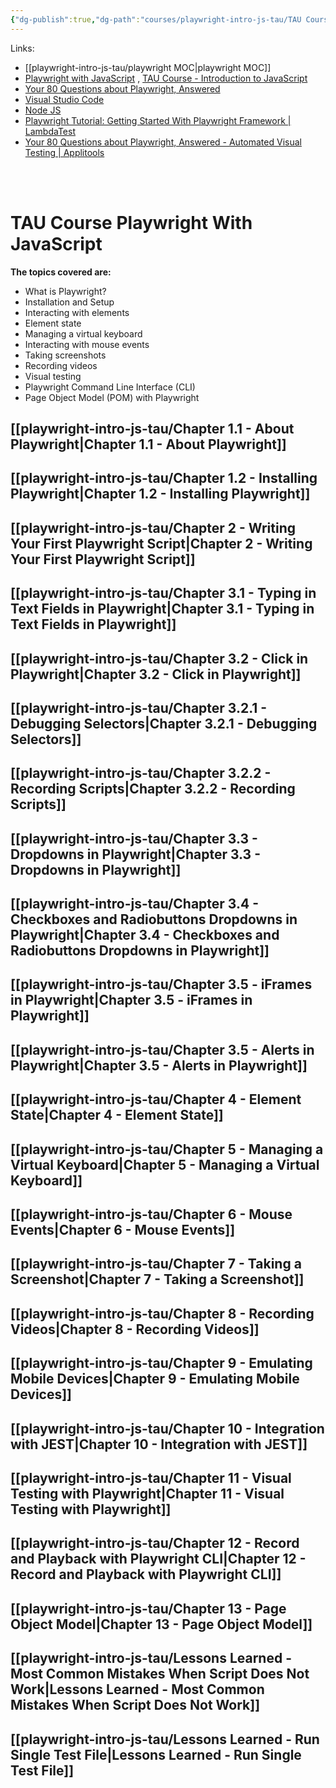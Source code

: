 ```yaml
---
{"dg-publish":true,"dg-path":"courses/playwright-intro-js-tau/TAU Course Playwright with JavaScript by Ixchel Meza MOC.md","permalink":"/courses/playwright-intro-js-tau/tau-course-playwright-with-java-script-by-ixchel-meza-moc/","tags":["playwright"]}
---
```



Links: 

- [[playwright-intro-js-tau/playwright MOC\|playwright MOC]]
- [Playwright with JavaScript](https://testautomationu.applitools.com/js-playwright-tutorial/) , [TAU Course - Introduction to JavaScript](https://testautomationu.applitools.com/javascript-tutorial/)
- [Your 80 Questions about Playwright, Answered](https://applitools.com/blog/top-playwright-questions-answered/)
- [Visual Studio Code](https://code.visualstudio.com/)
- [Node JS](https://nodejs.org/)
- [Playwright Tutorial: Getting Started With Playwright Framework | LambdaTest](https://www.lambdatest.com/blog/playwright-framework/)
- [Your 80 Questions about Playwright, Answered - Automated Visual Testing | Applitools](https://applitools.com/blog/top-playwright-questions-answered/)

<br ><br >

# TAU Course Playwright With JavaScript

**The topics covered are:**

- What is Playwright?
- Installation and Setup
- Interacting with elements
- Element state
- Managing a virtual keyboard
- Interacting with mouse events
- Taking screenshots
- Recording videos
- Visual testing
- Playwright Command Line Interface (CLI)
- Page Object Model (POM) with Playwright

## [[playwright-intro-js-tau/Chapter 1.1 - About Playwright\|Chapter 1.1 - About Playwright]]

## [[playwright-intro-js-tau/Chapter 1.2 - Installing Playwright\|Chapter 1.2 - Installing Playwright]]

## [[playwright-intro-js-tau/Chapter 2 - Writing Your First Playwright Script\|Chapter 2 - Writing Your First Playwright Script]]

## [[playwright-intro-js-tau/Chapter 3.1 - Typing in Text Fields in Playwright\|Chapter 3.1 - Typing in Text Fields in Playwright]]

## [[playwright-intro-js-tau/Chapter 3.2 - Click in Playwright\|Chapter 3.2 - Click in Playwright]]

## [[playwright-intro-js-tau/Chapter 3.2.1 - Debugging Selectors\|Chapter 3.2.1 - Debugging Selectors]]

## [[playwright-intro-js-tau/Chapter 3.2.2 - Recording Scripts\|Chapter 3.2.2 - Recording Scripts]]

## [[playwright-intro-js-tau/Chapter 3.3 - Dropdowns in Playwright\|Chapter 3.3 - Dropdowns in Playwright]]

## [[playwright-intro-js-tau/Chapter 3.4 - Checkboxes and Radiobuttons Dropdowns in Playwright\|Chapter 3.4 - Checkboxes and Radiobuttons Dropdowns in Playwright]]

## [[playwright-intro-js-tau/Chapter 3.5 - iFrames in Playwright\|Chapter 3.5 - iFrames in Playwright]]

## [[playwright-intro-js-tau/Chapter 3.5 - Alerts in Playwright\|Chapter 3.5 - Alerts in Playwright]]

## [[playwright-intro-js-tau/Chapter 4 - Element State\|Chapter 4 - Element State]]

## [[playwright-intro-js-tau/Chapter 5 - Managing a Virtual Keyboard\|Chapter 5 - Managing a Virtual Keyboard]]

## [[playwright-intro-js-tau/Chapter 6 - Mouse Events\|Chapter 6 - Mouse Events]]

## [[playwright-intro-js-tau/Chapter 7 - Taking a Screenshot\|Chapter 7 - Taking a Screenshot]]

## [[playwright-intro-js-tau/Chapter 8 - Recording Videos\|Chapter 8 - Recording Videos]]

## [[playwright-intro-js-tau/Chapter 9 - Emulating Mobile Devices\|Chapter 9 - Emulating Mobile Devices]]

## [[playwright-intro-js-tau/Chapter 10 - Integration with JEST\|Chapter 10 - Integration with JEST]]

## [[playwright-intro-js-tau/Chapter 11 - Visual Testing with Playwright\|Chapter 11 - Visual Testing with Playwright]]

## [[playwright-intro-js-tau/Chapter 12 - Record and Playback with Playwright CLI\|Chapter 12 - Record and Playback with Playwright CLI]]

## [[playwright-intro-js-tau/Chapter 13 - Page Object Model\|Chapter 13 - Page Object Model]]

## [[playwright-intro-js-tau/Lessons Learned - Most Common Mistakes When Script Does Not Work\|Lessons Learned - Most Common Mistakes When Script Does Not Work]]

## [[playwright-intro-js-tau/Lessons Learned - Run Single Test File\|Lessons Learned - Run Single Test File]]